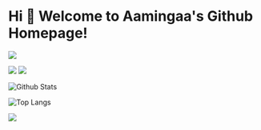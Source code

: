 # Hi 🎉 Welcome to Aamingaa's Github Homepage!

<!--
**aamingaa/aamingaa** is a ✨ _special_ ✨ repository because its `README.md` (this file) appears on your GitHub profile.

Here are some ideas to get you started:

- 🔭 I’m currently working on ...
- 🌱 I’m currently learning ...
- 👯 I’m looking to collaborate on ...
- 🤔 I’m looking for help with ...
- 💬 Ask me about ...
- 📫 How to reach me: ...
- 😄 Pronouns: ...
- ⚡ Fun fact: ...
-->

<img src="https://readme-typing-svg.herokuapp.com/?lines=Welcome,%20visitor!;Hello%20Github%20World!&font=Roboto" />

<p>
<img src="https://img.shields.io/static/v1?label=Program&message=Java&color=blue"/>
<img src="https://visitor-badge.glitch.me/badge?page_id=https://github.com/aamingaa&right_color=red" />
</p>

<!--
![Most Used Languages](https://github-readme-stats.vercel.app/api/top-langs/?username=aamingaa&layout=compact)
-->

![Github Stats](https://github-readme-stats.vercel.app/api?username=aamingaa&show_icons=true&count_private=true&layout=compact)

![Top Langs](https://github-readme-stats.vercel.app/api/top-langs/?username=aamingaa&layout=compact)

![](https://activity-graph.herokuapp.com/graph?username=aamingaa&theme=github)

<!--
![](https://stats.justsong.cn/api/csdn?id=aming2&theme=dark)
-->
